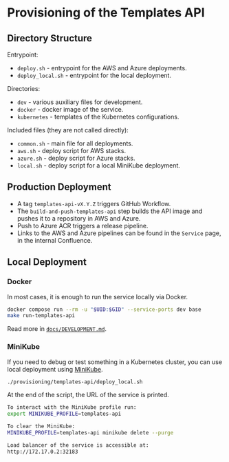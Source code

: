 # Provisioning of the Templates API

## Directory Structure

Entrypoint:
- `deploy.sh` - entrypoint for the AWS and Azure deployments.
- `deploy_local.sh` - entrypoint for the local deployment.


Directories:
- `dev` - various auxiliary files for development.
- `docker` - docker image of the service.
- `kubernetes` - templates of the Kubernetes configurations.

Included files (they are not called directly):
- `common.sh` - main file for all deployments.
- `aws.sh` - deploy script for AWS stacks.
- `azure.sh` - deploy script for Azure stacks.
- `local.sh` - deploy script for a local MiniKube deployment.

## Production Deployment

- A tag `templates-api-vX.Y.Z` triggers GitHub Workflow.
- The `build-and-push-templates-api` step builds the API image and pushes it to a repository in AWS and Azure.
- Push to Azure ACR triggers a release pipeline.
- Links to the AWS and Azure pipelines can be found in the `Service` page, in the internal Confluence.

## Local Deployment

### Docker

In most cases, it is enough to run the service locally via Docker.
```sh
docker compose run --rm -u "$UID:$GID" --service-ports dev base
make run-templates-api
```

Read more in [`docs/DEVELOPMENT.md`](../../docs/development.md).

### MiniKube

If you need to debug or test something in a Kubernetes cluster, you can use local deployment using [MiniKube](https://minikube.sigs.k8s.io/docs/start/).
```sh
./provisioning/templates-api/deploy_local.sh
```

At the end of the script, the URL of the service is printed.
```sh
To interact with the MiniKube profile run:
export MINIKUBE_PROFILE=templates-api

To clear the MiniKube:
MINIKUBE_PROFILE=templates-api minikube delete --purge

Load balancer of the service is accessible at:
http://172.17.0.2:32183
```
